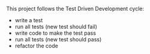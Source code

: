 This project follows the Test Driven Development cycle:

 - write a test
 - run all tests (new test should fail)
 - write code to make the test pass
 - run all tests (new test should pass)
 - refactor the code

